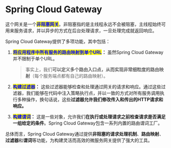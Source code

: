 # Spring Cloud Gateway

这个网关是一个<mark style="color:blue;">**非阻塞网关**</mark>。非阻塞指的是主线程永远不会被阻塞，主线程始终可用来服务请求，并以异步的方式在后台处理请求，一旦处理完成就返回响应。

Spring Cloud Gateway提供了多项功能，其中包括：

1.  <mark style="color:blue;">**将应用程序中所有服务的路由映射到单个URL**</mark>**：** 虽然Spring Cloud Gateway并不限制于单个URL。

    > 事实上，我们**可以定义多个路由入口点，从而实现非常细粒度的路由映射**（每个服务端点都有自己的路由映射）。
2. <mark style="color:blue;">**构建过滤器**</mark>**：** 这些过滤器能够检查和处理通过网关的请求和响应。通过这些过滤器，我们能够在代码中注入策略执行点，并以一致的方式对所有服务调用执行多种操作，换句话说，这些**过滤器允许我们修改传入和传出的HTTP请求和响应。**
3. <mark style="color:blue;">**构建谓词**</mark>**：** 这是一些对象，允许我们**在执行或处理请求之前检查请求是否满足一组给定的条件**。Spring Cloud Gateway包含一系列内置的路由谓词工厂。

总体而言，Spring Cloud Gateway通过提供**非阻塞的请求处理机制**、**路由映射**、**过滤器**和**谓词**等功能，为构建灵活而高效的微服务网关提供了强大的工具。
